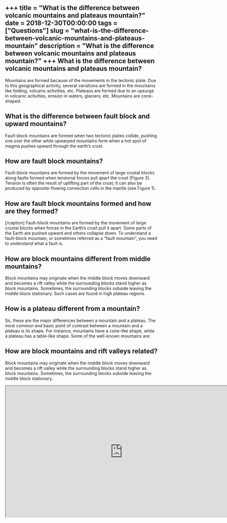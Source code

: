 +++
title = "What is the difference between volcanic mountains and plateaus mountain?"
date = 2018-12-30T00:00:00
tags = ["Questions"]
slug = "what-is-the-difference-between-volcanic-mountains-and-plateaus-mountain"
description = "What is the difference between volcanic mountains and plateaus mountain?"
+++
What is the difference between volcanic mountains and plateaus mountain?
------------------------------------------------------------------------

Mountains are formed because of the movements in the tectonic plate. Due to this geographical activity, several variations are formed in the mountains like folding, volcanic activities, etc. Plateaus are formed due to an upsurge in volcanic activities, erosion in waters, glaciers, etc. Mountains are cone-shaped.

What is the difference between fault block and upward mountains?
----------------------------------------------------------------

Fault-block mountains are formed when two tectonic plates collide, pushing one over the other while upwarped mountains form when a hot spot of magma pushes upward through the earth’s crust.

How are fault block mountains?
------------------------------

Fault-block mountains are formed by the movement of large crustal blocks along faults formed when tensional forces pull apart the crust (Figure 3). Tension is often the result of uplifting part of the crust; it can also be produced by opposite-flowing convection cells in the mantle (see Figure 1).

How are fault block mountains formed and how are they formed?
-------------------------------------------------------------

\[/caption\] Fault-block mountains are formed by the movement of large crustal blocks when forces in the Earth’s crust pull it apart. Some parts of the Earth are pushed upward and others collapse down. To understand a fault-block mountain, or sometimes referred as a “fault mountain”, you need to understand what a fault is.

How are block mountains different from middle mountains?
--------------------------------------------------------

Block mountains may originate when the middle block moves downward and becomes a rift valley while the surrounding blocks stand higher as block mountains. Sometimes, the surrounding blocks subside leaving the middle block stationary. Such cases are found in high plateau regions.

How is a plateau different from a mountain?
-------------------------------------------

So, these are the major differences between a mountain and a plateau. The most common and basic point of contrast between a mountain and a plateau is its shape. For instance, mountains have a cone-like shape, while a plateau has a table-like shape. Some of the well-known mountains are:

How are block mountains and rift valleys related?
-------------------------------------------------

Block mountains may originate when the middle block moves downward and becomes a rift valley while the surrounding blocks stand higher as block mountains. Sometimes, the surrounding blocks subside leaving the middle block stationary.

<iframe allow="accelerometer; autoplay; clipboard-write; encrypted-media; gyroscope; picture-in-picture" allowfullscreen="" class="__youtube_prefs__  epyt-is-override  no-lazyload" data-no-lazy="1" data-origheight="433" data-origwidth="770" data-skipgform_ajax_framebjll="" height="433" id="_ytid_46131" loading="lazy" src="https://www.youtube.com/embed/QLhKCr_qTJU?enablejsapi=1&autoplay=0&cc_load_policy=0&cc_lang_pref=&iv_load_policy=1&loop=0&modestbranding=0&rel=1&fs=1&playsinline=0&autohide=2&theme=dark&color=red&controls=1&" title="YouTube player" width="770"></iframe>